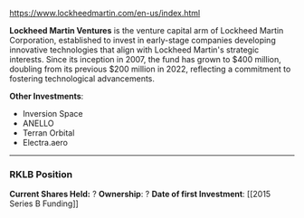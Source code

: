https://www.lockheedmartin.com/en-us/index.html

**Lockheed Martin Ventures** is the venture capital arm of Lockheed Martin Corporation, established to invest in early-stage companies developing innovative technologies that align with Lockheed Martin's strategic interests. Since its inception in 2007, the fund has grown to $400 million, doubling from its previous $200 million in 2022, reflecting a commitment to fostering technological advancements.

**Other Investments**: 
-  Inversion Space
-  ANELLO 
-  Terran Orbital 
-  Electra.aero

----
### RKLB Position

**Current Shares Held:** ?
**Ownership**: ?
**Date of first Investment**: [[2015 Series B Funding]]
